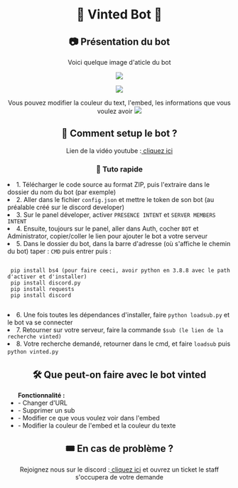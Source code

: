 <h1 align="center">🛒 Vinted Bot 🛒</h1>


<h2 align="center">📷 Présentation du bot</h2>
<p align="center">Voici quelque image d'aticle du bot</p>
<p align="center">
<img align="center" src="https://i.ibb.co/TWWjGH8/Capture.png"></img>
</p>
<p align="center">
 <img src="https://i.ibb.co/RgqYhDs/Capture.png"></img>
 </p>
<p align="center"> Vous pouvez modifier la couleur du text, l'embed, les informations que vous voulez avoir
<img src="https://i.ibb.co/xM2jd6N/Capture.png"></img>
</p>
 

<h2 align="center"> 🔩 Comment setup le bot ?</h2>
<p align="center"> Lien de la vidéo youtube :<a href="https://youtu.be/tm5srSTFL5Q"> cliquez ici</a></p>

<h3 align="center"> 🔩 Tuto rapide </h3>
<li>1. Télécharger le code source au format ZIP, puis l'extraire dans le dossier du nom du bot (par exemple)</li>
<li>2. Aller dans le fichier <code>config.json</code> et mettre le token de son bot (au préalable créé sur le discord developer)</li>
<li>3. Sur le panel déveloper, activer <code>PRESENCE INTENT</code> et <code>SERVER MEMBERS INTENT</code></li>
<li>4. Ensuite, toujours sur le panel, aller dans Auth, cocher <code>BOT</code> et </code>Administrator</code>, copier/coller le lien pour ajouter le bot a votre serveur</li>
<li>5. Dans le dossier du bot, dans la barre d'adresse (où s'affiche le chemin du bot) taper : <code>CMD</code> puis entrer puis : </li>
  
  ```
  
   pip install bs4 (pour faire ceeci, avoir python en 3.8.8 avec le path d'activer et d'installer)
   pip install discord.py
   pip install requests
   pip install discord
   
   ```
   
<li>6. Une fois toutes les dépendances d'installer, faire <code>python loadsub.py</code> et le bot va se connecter</li>
<li>7. Retourner sur votre serveur, faire la commande <code>$sub (le lien de la recherche vinted)</code></li>
<li>8. Votre recherche demandé, retourner dans le cmd, et faire <code>loadsub</code> puis <code>python vinted.py</code></li>


<h2 align="center"> 🛠️ Que peut-on faire avec le bot vinted</h2>
<p align="center">
<ul><strong>Fonctionnalité :</strong>
     <li>- Changer d'URL</li>
     <li>- Supprimer un sub</li>
     <li>- Modifier ce que vous voulez voir dans l'embed</li>
     <li>- Modifier la couleur de l'embed et la couleur du texte</li>
</ul>
<h2 align="center"> 🎟️ En cas de problème ?</h2>
<p align="center">Rejoignez nous sur le discord :<a href="https://discord.gg/spyy"> cliquez ici</a> et ouvrez un ticket le staff s'occupera de votre demande</p>
